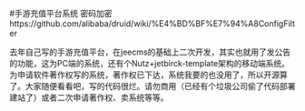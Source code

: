 #手游充值平台系统
密码加密https://github.com/alibaba/druid/wiki/%E4%BD%BF%E7%94%A8ConfigFilter

去年自己写的手游充值平台，在jeecms的基础上二次开发，其实也就用了发公告的功能，这为PC端的系统，还有个Nutz+jetbirck-template架构的移动端系统。为申请软件著作权写的系统，著作权已下达，系统我要的也没用了，所以开源算了。大家随便看看吧，写的代码很烂。请勿商用（已经有个垃圾公司偷了代码部署建站了）或者二次申请著作权、卖系统等等。